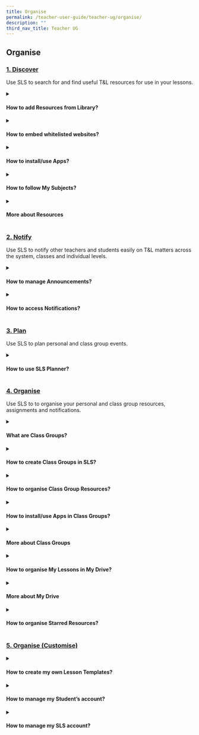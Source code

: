 ```yaml
---
title: Organise
permalink: /teacher-user-guide/teacher-ug/organise/
description: ""
third_nav_title: Teacher UG
---
```

## Organise

### [1. Discover](../teacher-user-guide/discover/index/)
Use SLS to search for and find useful T&amp;L resources for use in your lessons.
<details>
 <summary><h4>How to add Resources from Library?</h4></summary>

<ul>
  <li><a target="_blank" href="/teacher-user-guide/discover/about-resources/">About Resources</a></li>
  <li><a target="_blank" href="/teacher-user-guide/discover/communitygallery/">(1a) Add Existing Activities from Resources</a></li>
  <li><a target="_blank" href="/teacher-user-guide/discover/add-existing-activities-from-resources/">(1b) Add Existing Components from Resources</a></li>
  <li><a target="_blank" href="/teacher-user-guide/discover/add-existing-components-from-resources/">(1c) Add Existing Media Objects from Resources</a></li>
  <li><a target="_blank" href="/teacher-user-guide/discover/search-for-resources/">(2) Search for Resources (New)</a></li>
  <li><a target="_blank" href="/teacher-user-guide/discover/view-lesson-details/">(3) View Lesson Details</a></li>
</ul>
</details>
	
<details><summary><h4>How to embed whitelisted websites?</h4></summary>
	
* <a href="/teacher-user-guide/discover/view-external-resources/" target="_blank">(1) View External Resources (New)</a>
* <a href="/teacher-user-guide/discover/embed-whitelisted-websites/" target="_blank">(2) Embed Whitelisted Websites (Enhanced)</a>
* <a href="/teacher-user-guide/discover/previously-whitelisted-and-non-whitelisted-websites/" target="_blank">Previously Whitelisted/Non-Whitelisted Websites</a>

</details>

<details><summary><h4>How to install/use Apps?</h4></summary>
<ul>
  <li><a href="/teacher-user-guide/discover/access-app-library/" target="_blank">Access App Library</a></li>
</ul>
</details>

<details><summary><h4>How to follow My Subjects?</h4></summary>
	
<ul>
<li><a href="/teacher-user-guide/discover/access-my-subjects/" target="_blank">Access My Subjects</a></li>
<li><a target="_blank" href="/teacher-user-guide/discover/follow-and-unfollow-subjects/">Follow &amp; Unfollow Subjects</a></li>
</ul>
</details>	

<details><summary><h4>More about Resources</h4></summary>
	
<ul>
<li><a href="/teacher-user-guide/discover/make-a-copy-of-a-lesson/" target="_blank">Make a Copy of a Lesson</a></li>
<li><a target="_blank" href="/teacher-user-guide/discover/view-print-friendly-worksheet/">View Print-Friendly Worksheet</a></li>
	<li><a target="_blank" href="/teacher-user-guide/discover/leave-reviews/">Leave Reviews (New)</a></li>
</ul>
</details>	

### [2. Notify](../teacher-user-guide/notify/index/)
Use SLS to notify other teachers and students easily on T&amp;L matters across the system, classes and individual levels.
<details>
 <summary><h4>How to manage Announcements?</h4></summary>

<ul>
	<li><a href="/teacher-user-guide/notify/view-and-create-announcements" target="_blank">(1) View and Create Announcements (Enhanced)</a></li>
<li><a target="_blank" href="/teacher-user-guide/notify/manage-announcements/">(2) Manage Announcements</a></li>
	</ul>																																					
</details>

<details>
 <summary><h4>How to access Notifications?</h4></summary>

<ul>
    <li><a target="_blank" href="/teacher-user-guide/notify/about-notifications/">About Notifications (New)</a></li>
    <li><a target="_blank" href="/teacher-user-guide/notify/view-notifications/">View Notifications (New)</a></li>
</ul>
</details>

### [3. Plan](../teacher-user-guide/organise-plan/index/)
Use SLS to plan personal and class group events.
<details>
 <summary><h4>How to use SLS Planner?</h4></summary>

<ul>
    <li><a target="_blank" href="/teacher-user-guide/plan/access-planner/">(1) Access Planner (New)</a></li>
    <li><a target="_blank" href="/teacher-user-guide/plan/create-class-events/">(2) Create Class Events (New)</a></li>
</ul>
</details>

### [4. Organise](../teacher-user-guide/organise/organise/)
Use SLS to to organise your personal and class group resources, assignments and notifications.
<details>
 <summary><h4>What are Class Groups?</h4></summary>

<ul>
  <li><a href="https://www.notion.so/About-Class-Groups-New-6b6bd1bdb37549939a21979f3eb6e70e" target="_blank">About Class Groups (New)</a></li>
  <li><a href="https://www.notion.so/Pin-Class-Groups-Enhanced-66db7f7fae2942fc9b4d435b05ec8e86" target="_blank">Pin Class Groups (Enhanced)</a></li>
  <li><a href="https://www.notion.so/View-Past-Class-Groups-19305bf1abfc4211b3cecdd2223894bd" target="_blank">View Past Class Groups</a></li>
</ul>
</details>

<details>
 <summary><h4>How to create Class Groups in SLS?</h4></summary>
	
<ul>
  <li><a href="https://www.notion.so/Create-Class-Groups-New-5873f8656645455b82c3112e94352f0b" target="_blank">About Class Groups (New)</a></li>
  <li><a href="https://www.notion.so/Add-Teachers-as-Students-to-a-Class-Group-cbba016aebdb4584bff9b1a5106d1651" target="_blank">(1) Create Class Groups (New)</a></li>
  <li><a href="https://www.notion.so/Archive-Class-Groups-5251e69ed3974f558b75cabcfa8aa82f" target="_blank">(2) Add Teachers as Students to a Class Group</a></li>
</ul>

</details>

<details>
 <summary><h4>How to organise Class Group Resources?</h4></summary>
	
<ul>
<li><a href="https://www.notion.so/About-Class-Group-Resources-6338d5bcdbf4445991a615bbc2200d9e" target="_blank">Manage Class Group Resources</a></li>
</ul>
</details>

<details>
 <summary><h4>How to install/use Apps in Class Groups?</h4></summary>
   <ul>
      <li><a href="https://www.notion.so/About-App-Library-889bd05c7c7f423fa66e6a2d9a567ac2" target="_blank">Install and Launch Apps</a></li>
      <li><a href="https://www.notion.so/Access-App-Library-802c2e031017428b9230618fe569abcc" target="_blank">App FAQs</a></li>
    </ul>
</details>

<details>
 <summary><h4>More about Class Groups</h4></summary>
	
<ul>
  <li><a target="_blank" href="https://www.notion.so/About-My-Drive-a89d22f00e1a4a028c1c0bc18940598f">Pin Class Groups (Enhanced)</a></li>
  <li><a target="_blank" href="https://www.notion.so/Search-in-My-Drive-f17a4059d4d241cdaa237cb05311651d">Archive Class Groups</a></li>
  <li><a target="_blank" href="https://www.notion.so/Create-New-Folders-e37c8a8e862f4d208471aeacb77a5aa5">View Past Class Groups</a></li>
</ul>
</details>

<details>
 <summary><h4>How to organise My Lessons in My Drive?</h4></summary>
	
<ul>
  <li><a target="_blank" href="https://www.notion.so/About-My-Drive-a89d22f00e1a4a028c1c0bc18940598f">(1) Access My Drive</a></li>
  <li><a target="_blank" href="https://www.notion.so/Search-in-My-Drive-f17a4059d4d241cdaa237cb05311651d">(2) Search in My Drive</a></li>
  <li><a target="_blank" href="https://www.notion.so/Create-New-Folders-e37c8a8e862f4d208471aeacb77a5aa5">(3a) Create New Folders</a></li>
	  <li><a target="_blank" href="https://www.notion.so/Search-in-My-Drive-f17a4059d4d241cdaa237cb05311651d">(3b) View Lessons Shared with Me</a></li>
  <li><a target="_blank" href="https://www.notion.so/Create-New-Folders-e37c8a8e862f4d208471aeacb77a5aa5">(4) Delete Resources</a></li>
</ul>
</details>

<details>
 <summary><h4>More about My Drive</h4></summary>
	
<ul>
  <li><a target="_blank" href="https://www.notion.so/About-My-Drive-a89d22f00e1a4a028c1c0bc18940598f">Copy Lessons within My Drive</a></li>
  <li><a target="_blank" href="https://www.notion.so/Search-in-My-Drive-f17a4059d4d241cdaa237cb05311651d">Manage Folders</a></li>
  <li><a target="_blank" href="https://www.notion.so/Create-New-Folders-e37c8a8e862f4d208471aeacb77a5aa5">Restore Resources from Trash</a></li>
</ul>
</details>
	
<details>
 <summary><h4>How to organise Starred Resources?</h4></summary>
<ul>
  <li><a target="_blank" href="https://www.notion.so/Star-Resources-87360dc1268d4050a1f7e6bafe643c66">Star Resources</a></li>
</ul>
</details>

### [5. Organise (Customise)](../teacher-user-guide/organise/customise/)

<details>
 <summary><h4>How to create my own Lesson Templates?</h4></summary>
	
<ul>
  <li>
<a target="_blank" href="https://www.notion.so/Manage-My-Templates-fb6b961fd485443482ad52606ac367ef">Manage My Templates</a>
</li>
</ul>
</details>

<details>
 <summary><h4>How to manage my Student’s account?</h4></summary>
	
<ul>
	<li>Onboarding
		<ul>
			<li><a target="_blank" href="https://www.notion.so/Onboard-New-Students-d5dd6a4833064138bac91e7e495228e6">Onboard New Students</a></li>
		</ul>
	</li>
	<li>Password Settings
		<ul>
			<li><a target="_blank" href="https://www.notion.so/Reset-Student-Passwords-for-Classes-5f86ca37741e496b80707bf65a1a28c4">Reset Student Passwords for Classes</a></li>
			<li><a target="_blank" href="https://www.notion.so/Generate-Two-Hour-Temporary-Password-for-Students-c0d01a1bd7af4631ac6723a6925ef1e3">Generate Two-Hour Temporary Password for Students</a></li>
		</ul>
	</li>
</ul>
</details>

<details>
 <summary><h4>How to manage my SLS account?</h4></summary>
	
<ul>
	<li>Manage Personal Account
		<ul>
			<li><a target="_blank" href="https://www.notion.so/Customise-an-Avatar-fa4425d4e617479298e3a0c487632f08">Customise an Avatar</a></li>
			<li><a target="_blank" href="https://www.notion.so/Change-Display-Name-5c86ee876bd24f4d891fa2b95031593b">Change Display Name</a></li>
			<li><a target="_blank" href="https://www.notion.so/Set-an-Alternate-Email-Address-b4009ba79dc14a4b97d942765e15865d">Set an Alternate Email Address</a></li>
			<li><a target="_blank" href="https://www.notion.so/Set-Email-Notifications-New-de794619d74e4ce1b0f057187735dbb7">Set Email Notifications (New)</a></li>
			<li><a target="_blank" href="https://www.notion.so/Manage-Linked-Account-81ffe7eb118741f4b34a36f81b53b0ce">Manage Linked Account</a></li>
			<li><a target="_blank" href="https://www.notion.so/Change-SLS-Password-9d619bedc8854c308b0293bddfe1d3d2">Change SLS Password</a></li>
		</ul>
	</li>
	<li>Using Teacher's Student Account
		<ul>
			<li><a target="_blank" href="https://www.notion.so/Switch-to-Student-Account-d290594606c74a6d81077b70a7baaaa8">Switch to Student Account</a></li>
		</ul>
	</li>
</ul>
</details>
